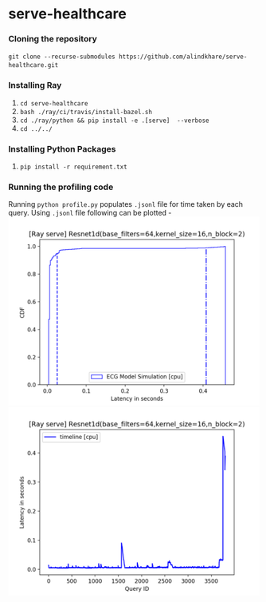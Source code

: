 # serve-healthcare
### Cloning the repository
`git clone --recurse-submodules https://github.com/alindkhare/serve-healthcare.git`
### Installing Ray
1. `cd serve-healthcare`
2. `bash ./ray/ci/travis/install-bazel.sh` 
3. `cd ./ray/python && pip install -e .[serve]  --verbose`
4. `cd ../../`
### Installing Python Packages
1. `pip install -r requirement.txt`
### Running the profiling code
Running `python profile.py` populates `.jsonl` file for time taken by each query.
Using `.jsonl` file following can be plotted - 
![Latency CDF](profiled_examples/latency_cdf.png)
![Query Timeline](profiled_examples/latency_timeline.png)
